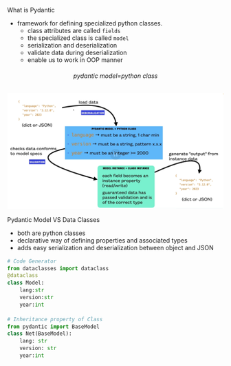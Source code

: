 What is Pydantic
- framework for defining specialized python classes.
    - class attributes are called `fields`
    - the specialized class is called `model`
    - serialization and deserialization
    - validate data during deserialization
    - enable us to work in OOP manner


<h6 align='center'>pydantic model=python class</h6>
<div align='center'>
    <img src="./assets/pydantic workflow.png" />
</div>

Pydantic Model VS Data Classes
- both are python classes
- declarative way of defining properties and associated types
- adds easy serialization and deserialization between object and JSON


```py
# Code Generator
from dataclasses import dataclass
@dataclass
class Model:
    lang:str
    version:str
    year:int

# Inheritance property of Class
from pydantic import BaseModel
class Net(BaseModel):
    lang: str
    version: str
    year:int
```